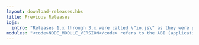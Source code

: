 ```yaml
---
layout: download-releases.hbs
title: Previous Releases
iojs:
  intro: "Releases 1.x through 3.x were called \"io.js\" as they were part of the io.js fork. As of Node.js 4.0.0 the former release lines of io.js converged with Node.js 0.12.x into unified Node.js releases."
modules: "<code>NODE_MODULE_VERSION</code> refers to the ABI (application binary interface) version number of Node.js, used to determine which versions of Node.js compiled C++ add-on binaries can be loaded in to without needing to be re-compiled. It used to be stored as hex value in earlier versions, but is now represented as an integer."
---
```

